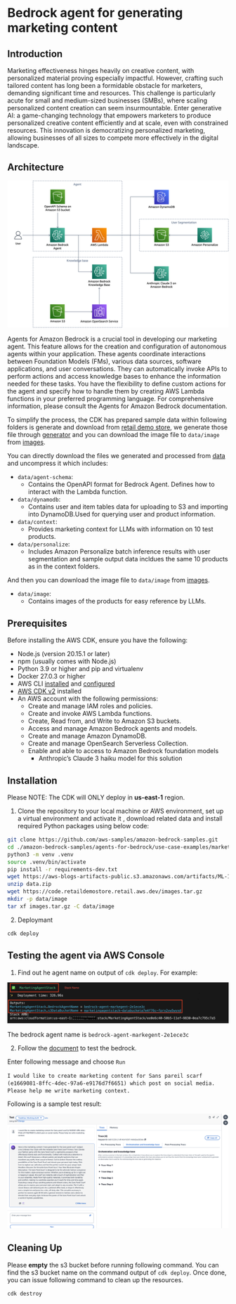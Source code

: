 
# Bedrock agent for generating marketing content

## Introduction

Marketing effectiveness hinges heavily on creative content, with personalized material proving especially impactful. However, crafting such tailored content has long been a formidable obstacle for marketers, demanding significant time and resources. This challenge is particularly acute for small and medium-sized businesses (SMBs), where scaling personalized content creation can seem insurmountable. Enter generative AI: a game-changing technology that empowers marketers to produce personalized creative content efficiently and at scale, even with constrained resources. This innovation is democratizing personalized marketing, allowing businesses of all sizes to compete more effectively in the digital landscape.


## Architecture

![Architecture](./images/architecture.png)

Agents for Amazon Bedrock is a crucial tool in developing our marketing agent. This feature allows for the creation and configuration of autonomous agents within your application. These agents coordinate interactions between Foundation Models (FMs), various data sources, software applications, and user conversations. They can automatically invoke APIs to perform actions and access knowledge bases to enhance the information needed for these tasks. You have the flexibility to define custom actions for the agent and specify how to handle them by creating AWS Lambda functions in your preferred programming language. For comprehensive information, please consult the Agents for Amazon Bedrock documentation.

To simplify the process, the CDK has prepared sample data within following folders is generate and download from [retail demo store](https://github.com/aws-samples/retail-demo-store/tree/master), we generate those file through [generator](https://github.com/aws-samples/retail-demo-store/tree/master/generators) and you can download the image file to `data/image` from [images](https://code.retaildemostore.retail.aws.dev/images.tar.gz).

You can directly download the files we generated and processed from [data](https://aws-blogs-artifacts-public.s3.amazonaws.com/artifacts/ML-16145/data.zip) and uncompress it which includes:
- `data/agent-schema`:
  - Contains the OpenAPI format for Bedrock Agent. Defines how to interact with the Lambda function.
- `data/dynamodb`:
  - Contains user and item tables data for uploading to S3 and importing into DynamoDB.Used for querying user and product information.
- `data/context`:
  - Provides marketing context for LLMs with information on 10 test products.
- `data/personalize`:
  - Includes Amazon Personalize batch inference results with user segmentation and sample output data incldues the same 10 products as in the context folders.

And then you can download the image file to `data/image` from [images](https://code.retaildemostore.retail.aws.dev/images.tar.gz).
- `data/image`:
  - Contains images of the products for easy reference by LLMs.

## Prerequisites

Before installing the AWS CDK, ensure you have the following:

- Node.js (version 20.15.1 or later)
- npm (usually comes with Node.js)
- Python 3.9 or higher and pip and virtualenv
- Docker 27.0.3 or higher
- AWS CLI [installed](https://docs.aws.amazon.com/cli/latest/userguide/getting-started-install.html) and [configured](https://docs.aws.amazon.com/cli/latest/userguide/cli-chap-configure.html)
- [AWS CDK v2](https://docs.aws.amazon.com/cdk/v2/guide/getting_started.html#getting_started_install) installed
- An AWS account with the following permissions:
  - Create and manage IAM roles and policies.
  - Create and invoke AWS Lambda functions.
  - Create, Read from, and Write to Amazon S3 buckets.
  - Access and manage Amazon Bedrock agents and models.
  - Create and manage Amazon DynamoDB.
  - Create and manage OpenSearch Serverless Collection.
  - Enable and able to access to Amazon Bedrock foundation models 
    - Anthropic’s Claude 3 haiku model for this solution

## Installation

Please NOTE: The CDK will ONLY deploy in **us-east-1** region.

1. Clone the repository to your local machine or AWS environment, set up a virtual environment and activate it , download related data and install required Python packages using below code:
```bash
git clone https://github.com/aws-samples/amazon-bedrock-samples.git
cd ./amazon-bedrock-samples/agents-for-bedrock/use-case-examples/marketing-agent
python3 -m venv .venv
source .venv/bin/activate
pip install -r requirements-dev.txt
wget https://aws-blogs-artifacts-public.s3.amazonaws.com/artifacts/ML-16145/data.zip
unzip data.zip
wget https://code.retaildemostore.retail.aws.dev/images.tar.gz
mkdir -p data/image
tar xf images.tar.gz -C data/image
```

2. Deploymant

```bash
cdk deploy
```

## Testing the agent via AWS Console

1. Find out he agent name on output of `cdk deploy`. For example:

![BedrockAgentName](./images/cdk-output.png)

The bedrock agent name is `bedrock-agent-markegent-2e1ece3c`

2. Follow the [document](https://docs.aws.amazon.com/bedrock/latest/userguide/agents-test.html) to test the bedrock.


Enter following message and choose `Run`

`I would like to create marketing content for Sans pareil scarf (e1669081-8ffc-4dec-97a6-e9176d7f6651) which post on social media. Please help me write marketing context.`

Following is a sample test result:

![BedRockTestResult](./images/test-result.png)


## Cleaning Up

Please **empty** the s3 bucket before running following command. You can find the s3 bucket name on the command output of `cdk deploy`. Once done, you can issue following command to clean up the resources.

```bash
cdk destroy
```

